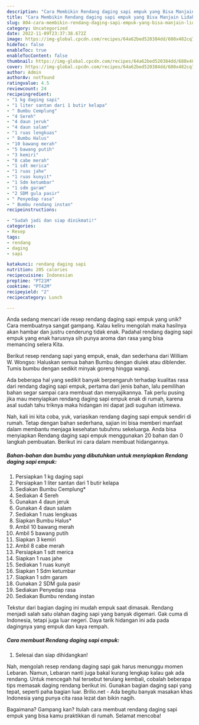 ```yaml
---
description: "Cara Membikin Rendang daging sapi empuk yang Bisa Manjain Lidah"
title: "Cara Membikin Rendang daging sapi empuk yang Bisa Manjain Lidah"
slug: 804-cara-membikin-rendang-daging-sapi-empuk-yang-bisa-manjain-lidah
category: Uncategorized
date: 2022-11-09T23:37:38.672Z
image: https://img-global.cpcdn.com/recipes/64a62bed520384dd/680x482cq70/rendang-daging-sapi-empuk-foto-resep-utama.jpg
hideToc: false
enableToc: true
enableTocContent: false
thumbnail: https://img-global.cpcdn.com/recipes/64a62bed520384dd/680x482cq70/rendang-daging-sapi-empuk-foto-resep-utama.jpg
cover: https://img-global.cpcdn.com/recipes/64a62bed520384dd/680x482cq70/rendang-daging-sapi-empuk-foto-resep-utama.jpg
author: Admin
authorAv: notfound
ratingvalue: 4.5
reviewcount: 24
recipeingredient:
- "1 kg daging sapi"
- "1 liter santan dari 1 butir kelapa"
- " Bumbu Cemplung"
- "4 Sereh"
- "4 daun jeruk"
- "4 daun salam"
- "1 ruas lengkuas"
- " Bumbu Halus"
- "10 bawang merah"
- "5 bawang putih"
- "3 kemiri"
- "8 cabe merah"
- "1 sdt merica"
- "1 ruas jahe"
- "1 ruas kunyit"
- "1 Sdm ketumbar"
- "1 sdm garam"
- "2 SDM gula pasir"
- " Penyedap rasa"
- " Bumbu rendang instan"
recipeinstructions:

- "Sudah jadi dan siap dinikmati!"
categories:
- Resep
tags:
- rendang
- daging
- sapi

katakunci: rendang daging sapi 
nutrition: 205 calories
recipecuisine: Indonesian
preptime: "PT21M"
cooktime: "PT42M"
recipeyield: "2"
recipecategory: Lunch

---
```





Anda sedang mencari ide resep rendang daging sapi empuk yang unik? Cara membuatnya sangat gampang. Kalau keliru mengolah maka hasilnya akan hambar dan justru cenderung tidak enak. Padahal rendang daging sapi empuk yang enak harusnya sih punya aroma dan rasa yang bisa memancing selera Kita.





Berikut resep rendang sapi yang empuk, enak, dan sederhana dari William W. Wongso: Haluskan semua bahan Bumbu dengan diulek atau diblender. Tumis bumbu dengan sedikit minyak goreng hingga wangi.

Ada beberapa hal yang sedikit banyak berpengaruh terhadap kualitas rasa dari rendang daging sapi empuk, pertama dari jenis bahan, lalu pemilihan bahan segar sampai cara membuat dan menyajikannya. Tak perlu pusing jika mau menyiapkan rendang daging sapi empuk enak di rumah, karena asal sudah tahu triknya maka hidangan ini dapat jadi suguhan istimewa.






Nah, kali ini kita coba, yuk, variasikan rendang daging sapi empuk sendiri di rumah. Tetap dengan bahan sederhana, sajian ini bisa memberi manfaat dalam membantu menjaga kesehatan tubuhmu sekeluarga. Anda bisa menyiapkan Rendang daging sapi empuk menggunakan 20 bahan dan 0 langkah pembuatan. Berikut ini cara dalam membuat hidangannya.

<!--inarticleads1-->

##### Bahan-bahan dan bumbu yang dibutuhkan untuk menyiapkan Rendang daging sapi empuk:

1. Persiapkan 1 kg daging sapi
1. Persiapkan 1 liter santan dari 1 butir kelapa
1. Sediakan  Bumbu Cemplung*
1. Sediakan 4 Sereh
1. Gunakan 4 daun jeruk
1. Gunakan 4 daun salam
1. Sediakan 1 ruas lengkuas
1. Siapkan  Bumbu Halus*
1. Ambil 10 bawang merah
1. Ambil 5 bawang putih
1. Siapkan 3 kemiri
1. Ambil 8 cabe merah
1. Persiapkan 1 sdt merica
1. Siapkan 1 ruas jahe
1. Sediakan 1 ruas kunyit
1. Siapkan 1 Sdm ketumbar
1. Siapkan 1 sdm garam
1. Gunakan 2 SDM gula pasir
1. Sediakan  Penyedap rasa
1. Sediakan  Bumbu rendang instan


Tekstur dari bagian daging ini mudah empuk saat dimasak. Rendang menjadi salah satu olahan daging sapi yang banyak digemari. Gak cuma di Indonesia, tetapi juga luar negeri. Daya tarik hidangan ini ada pada dagingnya yang empuk dan kaya rempah. 

<!--inarticleads2-->

##### Cara membuat Rendang daging sapi empuk:


1. Selesai dan siap dihidangkan!

Nah, mengolah resep rendang daging sapi gak harus menunggu momen Lebaran. Namun, Lebaran nanti juga bakal kurang lengkap kalau gak ada rendang. Untuk mencegah hal tersebut terulang kembali, cobalah beberapa tips memasak daging rendang berikut ini. Gunakan bagian daging sapi yang tepat, seperti paha bagian luar. Brilio.net - Ada begitu banyak masakan khas Indonesia yang punya cita rasa lezat dan bikin nagih. 

Bagaimana? Gampang kan? Itulah cara membuat rendang daging sapi empuk yang bisa kamu praktikkan di rumah. Selamat mencoba!
